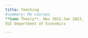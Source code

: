 ```yaml
---
title: Teaching
#summary: My courses
**Game Theory**, Nov 2022-Jan 2023,
EUI Department of Economics 

---
```

